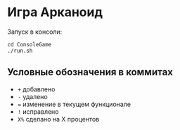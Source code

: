 ﻿# Игра Арканоид

Запуск в консоли: 
```
cd ConsoleGame
./run.sh
```

## Условные обозначения в коммитах
- `+` добавлено
- `-` удалено
- `=` изменение в текущем функционале
- `!` исправлено
- `Х%` сделано на Х процентов